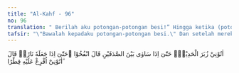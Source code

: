 ```yaml
---
title: "Al-Kahf - 96"
no: 96
translation: " Berilah aku potongan-potongan besi!” Hingga ketika (potongan) besi itu telah (terpasang) sama rata dengan kedua (puncak) gunung itu, dia (Zulkarnain) berkata, “Tiuplah (api itu)!” Ketika (besi) itu sudah menjadi (merah seperti) api, dia pun berkata, “Berilah aku tembaga (yang mendidih) agar kutuangkan ke atasnya (besi panas itu).”"
tafsir: "\"Bawalah kepadaku potongan-potongan besi.\" Dan setelah mereka membawa potongan-potongan besi itu, lalu Zulkarnain merangkai dan memasang besi-besi itu sehingga tingginya sama rata dengan kedua puncak gunung itu. Lalu ia berkata kepada pekerja-pekerjanya, \"Gerakkanlah alat-alat peniup angin untuk menyalakan api dan memanaskan besi-besi itu.\" Sehingga bilamana besi itu telah merah seperti api, maka dia berkata pula, \"Sekarang berilah aku tembaga yang mendidih agar kutuangkan ke atas besi yang panas itu,\" sehingga lubang-lubangnya tertutup rapat dan terbentuklah sebuah benteng besi yang kokoh dan kuat."
---
```


اٰتُوْنِيْ زُبَرَ الْحَدِيْدِۗ حَتّٰىٓ اِذَا سَاوٰى بَيْنَ الصَّدَفَيْنِ قَالَ انْفُخُوْا ۗحَتّٰىٓ اِذَا جَعَلَهٗ نَارًاۙ قَالَ اٰتُوْنِيْٓ اُفْرِغْ عَلَيْهِ قِطْرًا ۗ
